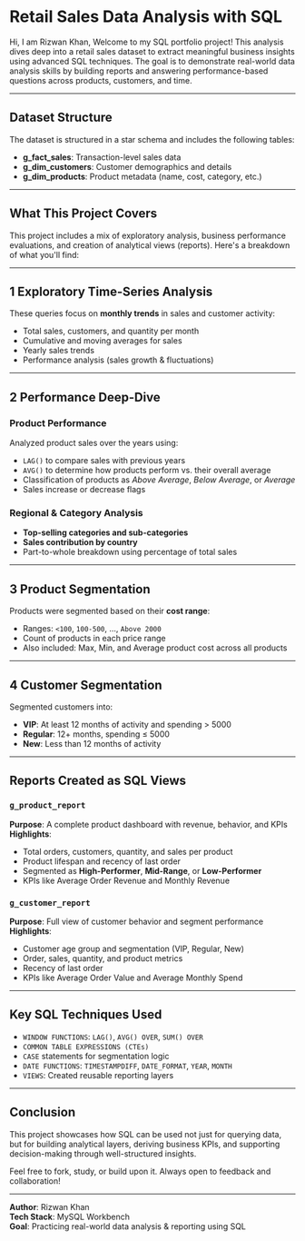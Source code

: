 #  Retail Sales Data Analysis with SQL

Hi, I am Rizwan Khan, Welcome to my SQL portfolio project! This analysis dives deep into a retail sales dataset to extract meaningful business insights using advanced SQL techniques. The goal is to demonstrate real-world data analysis skills by building reports and answering performance-based questions across products, customers, and time.

---

##  Dataset Structure

The dataset is structured in a star schema and includes the following tables:

- **g_fact_sales**: Transaction-level sales data
- **g_dim_customers**: Customer demographics and details
- **g_dim_products**: Product metadata (name, cost, category, etc.)

---

##  What This Project Covers

This project includes a mix of exploratory analysis, business performance evaluations, and creation of analytical views (reports). Here's a breakdown of what you'll find:

---

## 1 Exploratory Time-Series Analysis

These queries focus on **monthly trends** in sales and customer activity:

- Total sales, customers, and quantity per month
- Cumulative and moving averages for sales
- Yearly sales trends
- Performance analysis (sales growth & fluctuations)

---

## 2 Performance Deep-Dive

###  Product Performance

Analyzed product sales over the years using:

- `LAG()` to compare sales with previous years
- `AVG()` to determine how products perform vs. their overall average
- Classification of products as *Above Average*, *Below Average*, or *Average*
- Sales increase or decrease flags

###  Regional & Category Analysis

- **Top-selling categories and sub-categories**
- **Sales contribution by country**
- Part-to-whole breakdown using percentage of total sales

---

## 3 Product Segmentation

Products were segmented based on their **cost range**:

- Ranges: `<100`, `100-500`, ..., `Above 2000`
- Count of products in each price range
- Also included: Max, Min, and Average product cost across all products

---

## 4 Customer Segmentation

Segmented customers into:

- **VIP**: At least 12 months of activity and spending > 5000
- **Regular**: 12+ months, spending ≤ 5000
- **New**: Less than 12 months of activity

---

##  Reports Created as SQL Views

###  `g_product_report`

**Purpose**: A complete product dashboard with revenue, behavior, and KPIs  
**Highlights**:
- Total orders, customers, quantity, and sales per product
- Product lifespan and recency of last order
- Segmented as **High-Performer**, **Mid-Range**, or **Low-Performer**
- KPIs like Average Order Revenue and Monthly Revenue

###  `g_customer_report`

**Purpose**: Full view of customer behavior and segment performance  
**Highlights**:
- Customer age group and segmentation (VIP, Regular, New)
- Order, sales, quantity, and product metrics
- Recency of last order
- KPIs like Average Order Value and Average Monthly Spend

---

##  Key SQL Techniques Used

- `WINDOW FUNCTIONS`: `LAG()`, `AVG() OVER`, `SUM() OVER`
- `COMMON TABLE EXPRESSIONS (CTEs)`
- `CASE` statements for segmentation logic
- `DATE FUNCTIONS`: `TIMESTAMPDIFF`, `DATE_FORMAT`, `YEAR`, `MONTH`
- `VIEWS`: Created reusable reporting layers

---

##  Conclusion

This project showcases how SQL can be used not just for querying data, but for building analytical layers, deriving business KPIs, and supporting decision-making through well-structured insights.

Feel free to fork, study, or build upon it. Always open to feedback and collaboration!

---

**Author**: Rizwan Khan  
**Tech Stack**: MySQL Workbench  
**Goal**: Practicing real-world data analysis & reporting using SQL

